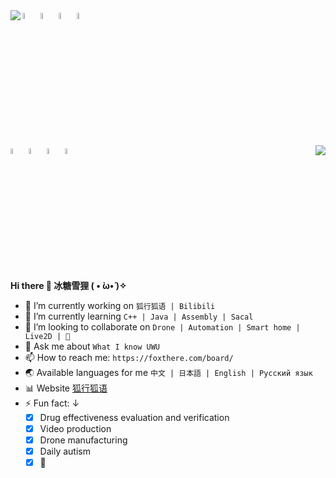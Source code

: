 <img align="left" src="https://github-readme-stats.vercel.app/api?username=NekoSilverfox&hide=contribs,issues"/>
  <!-- Your languages and tools. Be careful with the alignment. 
  You can use this sites to get logos: https://www.vectorlogo.zone or https://simpleicons.org/
  超棒的取色网站：https://htmlcolorcodes.com/zh/
  -->
  <code><img width="5%" fill="F92377" src="https://raw.githubusercontent.com/NekoSilverFox/NekoSilverfox/master/icons/cplusplus.svg"></code>
  <code><img width="5%" fill="643739" src="https://github.com/NekoSilverFox/NekoSilverfox/raw/master/icons/java.svg"></code>
  <code><img width="5%" fill="49EE78" src="https://github.com/NekoSilverFox/NekoSilverfox/raw/master/icons/python.svg"></code>
  <code><img width="5%" fill="23F9EC" src="https://github.com/NekoSilverFox/NekoSilverfox/raw/master/icons/furrynetwork.svg"></code>
<br />

<br />
  <code><img width="5%" fill="F92323" src="https://github.com/NekoSilverFox/NekoSilverfox/raw/master/icons/github.svg"></code>
  <code><img width="5%" fill="F99B23" src="https://github.com/NekoSilverFox/NekoSilverfox/raw/master/icons/ubuntu.svg"></code>
  <code><img width="5%" fill="C2F923" src="https://github.com/NekoSilverFox/NekoSilverfox/raw/master/icons/centos.svg"></code>
  <code><img width="5%" fill="23A1F9" src="https://github.com/NekoSilverFox/NekoSilverfox/raw/master/icons/nextcloud.svg"></code>

<img align="right" align="center" src="https://github-readme-stats.vercel.app/api/top-langs/?username=NekoSilverfox&show_icons=true&theme=vue"/>

 **Hi there 🐾 冰糖雪狸 ( • ̀ω•́ )✧**  </br>
- 🔭 I’m currently working on `狐行狐语 | Bilibili`  </br>
- 🌱 I’m currently learning `C++ | Java | Assembly | Sacal`  </br>
- 👀 I’m looking to collaborate on `Drone | Automation | Smart home | Live2D | 🐾`  </br>
- 💬 Ask me about `What I know UWU`  </br>
- 📫 How to reach me: `https://foxthere.com/board/`  </br>
- 🌏 Available languages for me `中文 | 日本語 | English | Русский язык`  </br>
- 📊 Website [狐行狐语](https://foxthere.com/)  </br>
- ⚡ Fun fact: ↓  </br>
  - [x] Drug effectiveness evaluation and verification  </br>
  - [x] Video production  </br>
  - [x] Drone manufacturing  </br>
  - [x] Daily autism  </br>
  - [x] 🐾  </br>
